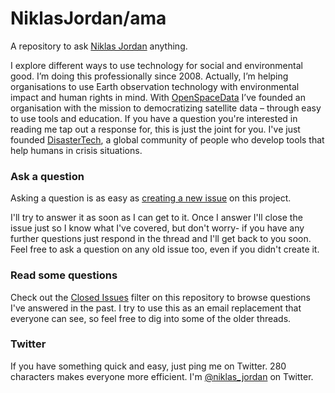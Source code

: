 # NiklasJordan/ama

A repository to ask [Niklas Jordan](https://twitter.com/niklas_jordan) anything.

I explore different ways to use technology for social and environmental good. I’m doing this professionally since 2008. Actually, I’m helping organisations to use Earth observation technology with environmental impact and human rights in mind. With [OpenSpaceData](https://www.openspacedata.org/) I’ve founded an organisation with the mission to democratizing satellite data – through easy to use tools and education. If you have a question you're interested in reading me tap out a response for, this is just the joint for you. I've just founded [DisasterTech](https://www.disaster-tech.org/), a global community of people who develop tools that help humans in crisis situations.

### Ask a question

Asking a question is as easy as
[creating a new issue](https://github.com/NiklasJordan/ama/issues/new) on this
project.

I'll try to answer it as soon as I can get to it. Once I answer I'll close the
issue just so I know what I've covered, but don't worry- if you have any further
questions just respond in the thread and I'll get back to you soon. Feel free to
ask a question on any old issue too, even if you didn't create it.

### Read some questions

Check out the [Closed Issues](https://github.com/NiklasJordan/ama/issues?q=is%3Aissue+is%3Aclosed)
filter on this repository to browse questions I've answered in the past. I try
to use this as an email replacement that everyone can see, so feel free to dig
into some of the older threads.

### Twitter

If you have something quick and easy, just ping me on Twitter. 280 characters
makes everyone more efficient. I'm [@niklas_jordan](https://twitter.com/niklas_jordan) on
Twitter.
